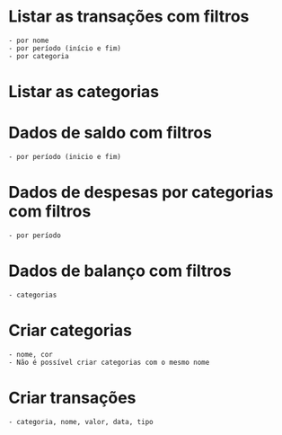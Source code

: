 # Listar as transações com filtros
	- por nome
	- por período (início e fim)
	- por categoria

# Listar as categorias

# Dados de saldo com filtros
	- por período (inicio e fim)

# Dados de despesas por categorias com filtros
	- por período

# Dados de balanço com filtros
	- categorias

# Criar categorias
	- nome, cor
	- Não é possível criar categorias com o mesmo nome

# Criar transações
	- categoria, nome, valor, data, tipo
